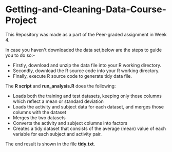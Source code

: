 # Getting-and-Cleaning-Data-Course-Project
This Repository was made as a part of the Peer-graded assignment in Week 4.

In case you haven't downloaded the data set,below are the steps to guide you to do so:-
* Firstly, download and unzip the data file into your R working directory.
* Secondly, download the R source code into your R working directory.
* Finally, execute R source code to generate tidy data file.

The **R script** and **run_analysis.R** does the following:
* Loads both the training and test datasets, keeping only those columns which reflect a mean or standard deviation
* Loads the activity and subject data for each dataset, and merges those columns with the dataset
* Merges the two datasets
* Converts the activity and subject columns into factors
* Creates a tidy dataset that consists of the average (mean) value of each variable for each subject and activity pair.

The end result is shown in the file **tidy.txt**.
